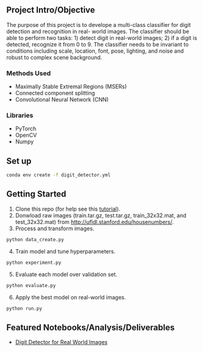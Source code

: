 ## Project Intro/Objective
The purpose of this project is to develope a multi-class classifier for digit detection and recognition in real- world images. The classifier should be able to perform two tasks: 1) detect digit in real-world images; 2) if a digit is detected, recognize it from 0 to 9. The classifier needs to be invariant to conditions including scale, location, font, pose, lighting, and noise and robust to complex scene background.

### Methods Used
* Maximally Stable Extremal Regions (MSERs)
* Connected component splitting
* Convolutional Neural Network (CNN)

### Libraries
* PyTorch 
* OpenCV
* Numpy

## Set up
```sh
conda env create -f digit_detector.yml
```
## Getting Started
1. Clone this repo (for help see this [tutorial](https://help.github.com/articles/cloning-a-repository/)).
2. Donwload raw images (train.tar.gz, test.tar.gz, train_32x32.mat, and test_32x32.mat) from http://ufldl.stanford.edu/housenumbers/. 
3. Process and transform images.
```sh
python data_create.py
```
4. Train model and tune hyperparameters.
```sh
python experiment.py
```
5. Evaluate each model over validation set.
```sh
python evaluate.py
```
6. Apply the best model on real-world images.
```sh
python run.py
```

## Featured Notebooks/Analysis/Deliverables
* [Digit Detector for Real World Images](link)